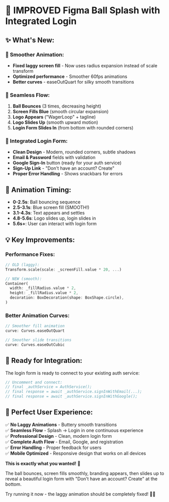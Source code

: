 # 🎯 **IMPROVED Figma Ball Splash with Integrated Login**

## **✨ What's New:**

### **🚀 Smoother Animation:**
- **Fixed laggy screen fill** - Now uses radius expansion instead of scale transform
- **Optimized performance** - Smoother 60fps animations
- **Better curves** - easeOutQuart for silky smooth transitions

### **🔄 Seamless Flow:**
1. **Ball Bounces** (3 times, decreasing height)
2. **Screen Fills Blue** (smooth circular expansion)
3. **Logo Appears** ("WagerLoop" + tagline)
4. **Logo Slides Up** (smooth upward motion)
5. **Login Form Slides In** (from bottom with rounded corners)

### **📱 Integrated Login Form:**
- **Clean Design** - Modern, rounded corners, subtle shadows
- **Email & Password** fields with validation
- **Google Sign-In** button (ready for your auth service)
- **Sign-Up Link** - "Don't have an account? Create"
- **Proper Error Handling** - Shows snackbars for errors

## **🎨 Animation Timing:**
- **0-2.5s**: Ball bouncing sequence
- **2.5-3.1s**: Blue screen fill (SMOOTH!)
- **3.1-4.3s**: Text appears and settles
- **4.8-5.6s**: Logo slides up, login slides in
- **5.6s+**: User can interact with login form

## **💡 Key Improvements:**

### **Performance Fixes:**
```dart
// OLD (laggy):
Transform.scale(scale: _screenFill.value * 20, ...)

// NEW (smooth):
Container(
  width: _fillRadius.value * 2,
  height: _fillRadius.value * 2,
  decoration: BoxDecoration(shape: BoxShape.circle),
)
```

### **Better Animation Curves:**
```dart
// Smoother fill animation
curve: Curves.easeOutQuart

// Smoother slide transitions  
curve: Curves.easeOutCubic
```

## **🔌 Ready for Integration:**

The login form is ready to connect to your existing auth service:

```dart
// Uncomment and connect:
// final _authService = AuthService();
// final response = await _authService.signInWithEmail(...);
// final response = await _authService.signInWithGoogle();
```

## **🎯 Perfect User Experience:**

✅ **No Laggy Animations** - Buttery smooth transitions  
✅ **Seamless Flow** - Splash → Login in one continuous experience  
✅ **Professional Design** - Clean, modern login form  
✅ **Complete Auth Flow** - Email, Google, and registration  
✅ **Error Handling** - Proper feedback for users  
✅ **Mobile Optimized** - Responsive design that works on all devices  

**This is exactly what you wanted!** 🎉

The ball bounces, screen fills smoothly, branding appears, then slides up to reveal a beautiful login form with "Don't have an account? Create" at the bottom.

Try running it now - the laggy animation should be completely fixed! 🚀✨
